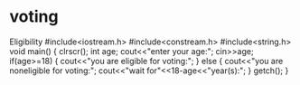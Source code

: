 # voting
Eligibility
#include<iostream.h>
#include<constream.h>
#include<string.h>
void main()
     {
       clrscr();
       int age;
       cout<<"enter your age:";
       cin>>age;
       if(age>=18)
       {
       cout<<"you are eligible for voting:";
       }
       else
       {
       cout<<"you are noneligible for voting:";
       cout<<"wait for"<<18-age<<"year(s):";
       }
       getch();
       }
